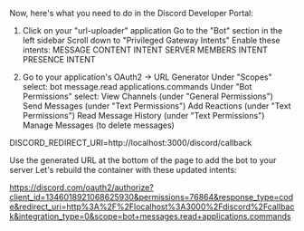 Now, here's what you need to do in the Discord Developer Portal:

1. Click on your "url-uploader" application
Go to the "Bot" section in the left sidebar
Scroll down to "Privileged Gateway Intents"
Enable these intents:
MESSAGE CONTENT INTENT
SERVER MEMBERS INTENT
PRESENCE INTENT

2. Go to your application's OAuth2 → URL Generator
Under "Scopes" select:
bot
message.read
applications.commands
Under "Bot Permissions" select:
View Channels (under "General Permissions")
Send Messages (under "Text Permissions")
Add Reactions (under "Text Permissions")
Read Message History (under "Text Permissions")
Manage Messages (to delete messages)

DISCORD_REDIRECT_URI=http://localhost:3000/discord/callback

Use the generated URL at the bottom of the page to add the bot to your server
Let's rebuild the container with these updated intents:


https://discord.com/oauth2/authorize?client_id=1346018921068625930&permissions=76864&response_type=code&redirect_uri=http%3A%2F%2Flocalhost%3A3000%2Fdiscord%2Fcallback&integration_type=0&scope=bot+messages.read+applications.commands